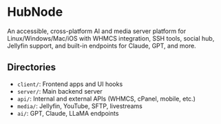 # HubNode

An accessible, cross-platform AI and media server platform for Linux/Windows/Mac/iOS with WHMCS integration, SSH tools, social hub, Jellyfin support, and built-in endpoints for Claude, GPT, and more.

## Directories
- `client/`: Frontend apps and UI hooks
- `server/`: Main backend server
- `api/`: Internal and external APIs (WHMCS, cPanel, mobile, etc.)
- `media/`: Jellyfin, YouTube, SFTP, livestreams
- `ai/`: GPT, Claude, LLaMA endpoints

